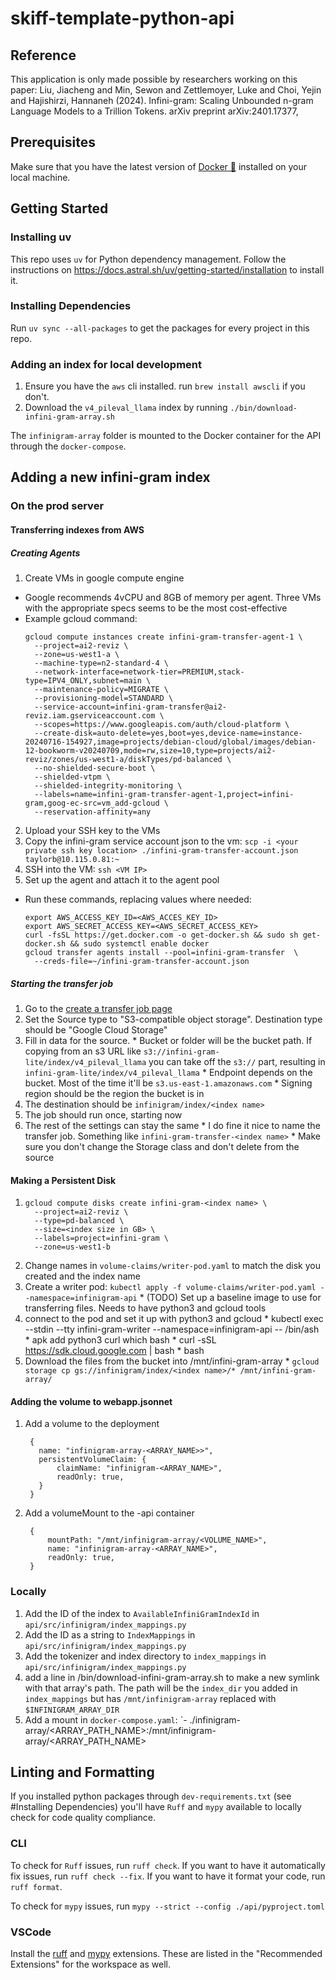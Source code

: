 # skiff-template-python-api

## Reference
This application is only made possible by researchers working on this paper:
  Liu, Jiacheng and Min, Sewon and Zettlemoyer, Luke and Choi, Yejin and Hajishirzi, Hannaneh (2024).
  Infini-gram: Scaling Unbounded n-gram Language Models to a Trillion Tokens.
  arXiv preprint arXiv:2401.17377,

## Prerequisites

Make sure that you have the latest version of [Docker 🐳](https://www.docker.com/get-started)
installed on your local machine.

## Getting Started

### Installing uv

This repo uses `uv` for Python dependency management. Follow the instructions on https://docs.astral.sh/uv/getting-started/installation to install it.

### Installing Dependencies

Run `uv sync --all-packages` to get the packages for every project in this repo.

### Adding an index for local development

1. Ensure you have the `aws` cli installed. run `brew install awscli` if you don't.
2. Download the `v4_pileval_llama` index by running `./bin/download-infini-gram-array.sh`

The `infinigram-array` folder is mounted to the Docker container for the API through the `docker-compose`. 

## Adding a new infini-gram index

### On the prod server

#### Transferring indexes from AWS

##### Creating Agents

1. Create VMs in google compute engine
  * Google recommends 4vCPU and 8GB of memory per agent. Three VMs with the appropriate specs seems to be the most cost-effective
  * Example gcloud command:
    ```
    gcloud compute instances create infini-gram-transfer-agent-1 \
      --project=ai2-reviz \
      --zone=us-west1-a \
      --machine-type=n2-standard-4 \
      --network-interface=network-tier=PREMIUM,stack-type=IPV4_ONLY,subnet=main \
      --maintenance-policy=MIGRATE \
      --provisioning-model=STANDARD \
      --service-account=infini-gram-transfer@ai2-reviz.iam.gserviceaccount.com \
      --scopes=https://www.googleapis.com/auth/cloud-platform \
      --create-disk=auto-delete=yes,boot=yes,device-name=instance-20240716-154927,image=projects/debian-cloud/global/images/debian-12-bookworm-v20240709,mode=rw,size=10,type=projects/ai2-reviz/zones/us-west1-a/diskTypes/pd-balanced \
      --no-shielded-secure-boot \
      --shielded-vtpm \
      --shielded-integrity-monitoring \
      --labels=name=infini-gram-transfer-agent-1,project=infini-gram,goog-ec-src=vm_add-gcloud \
      --reservation-affinity=any
    ```
2. Upload your SSH key to the VMs
3. Copy the infini-gram service account json to the vm: `scp -i <your private ssh key location> ./infini-gram-transfer-account.json taylorb@10.115.0.81:~`
4. SSH into the VM: `ssh <VM IP>`
5. Set up the agent and attach it to the agent pool
  *  Run these commands, replacing values where needed:
      ```
      export AWS_ACCESS_KEY_ID=<AWS_ACCES_KEY_ID>
      export AWS_SECRET_ACCESS_KEY=<AWS_SECRET_ACCESS_KEY>
      curl -fsSL https://get.docker.com -o get-docker.sh && sudo sh get-docker.sh && sudo systemctl enable docker
      gcloud transfer agents install --pool=infini-gram-transfer  \
        --creds-file=~/infini-gram-transfer-account.json
      ```

##### Starting the transfer job

  1. Go to the [create a transfer job page](https://console.cloud.google.com/transfer/create?project=ai2-reviz)
  2. Set the Source type to "S3-compatible object storage". Destination type should be "Google Cloud Storage"
  3. Fill in data for the source.
    * Bucket or folder will be the bucket path. If copying from an s3 URL like `s3://infini-gram-lite/index/v4_pileval_llama` you can take off the `s3://` part, resulting in `infini-gram-lite/index/v4_pileval_llama`
    * Endpoint depends on the bucket. Most of the time it'll be `s3.us-east-1.amazonaws.com`
    * Signing region should be the region the bucket is in
  4. The destination should be `infinigram/index/<index name>`
  5. The job should run once, starting now
  6. The rest of the settings can stay the same
    * I do fine it nice to name the transfer job. Something like `infini-gram-transfer-<index name>`
    * Make sure you don't change the Storage class and don't delete from the source

#### Making a Persistent Disk
  1. ```
     gcloud compute disks create infini-gram-<index name> \
       --project=ai2-reviz \
       --type=pd-balanced \
       --size=<index size in GB> \
       --labels=project=infini-gram \
       --zone=us-west1-b
       ```
  2. Change names in `volume-claims/writer-pod.yaml` to match the disk you created and the index name
  3. Create a writer pod: `kubectl apply -f volume-claims/writer-pod.yaml --namespace=infinigram-api`
    * (TODO) Set up a baseline image to use for transferring files. Needs to have python3 and gcloud tools
  4. connect to the pod and set it up with python3 and gcloud
    * kubectl exec --stdin --tty infini-gram-writer --namespace=infinigram-api -- /bin/ash
    * apk add python3 curl which bash
    * curl -sSL https://sdk.cloud.google.com | bash
    * bash
  4. Download the files from the bucket into /mnt/infini-gram-array
    * `gcloud storage cp gs://infinigram/index/<index name>/* /mnt/infini-gram-array/`

#### Adding the volume to webapp.jsonnet
  1. Add a volume to the deployment
     ```
      {
        name: "infinigram-array-<ARRAY_NAME>>",
        persistentVolumeClaim: {
            claimName: "infinigram-<ARRAY_NAME>",
            readOnly: true,
        }
      }
     ```
  2. Add a volumeMount to the -api container
     ```
      {
          mountPath: "/mnt/infinigram-array/<VOLUME_NAME>",
          name: "infinigram-array-<ARRAY_NAME>",
          readOnly: true,
      }
     ```

### Locally

1. Add the ID of the index to `AvailableInfiniGramIndexId` in `api/src/infinigram/index_mappings.py`
2. Add the ID as a string to `IndexMappings` in `api/src/infinigram/index_mappings.py`
3. Add the tokenizer and index directory to `index_mappings` in `api/src/infinigram/index_mappings.py`
4. add a line in /bin/download-infini-gram-array.sh to make a new symlink with that array's path. The path will be the `index_dir` you added in `index_mappings` but has `/mnt/infinigram-array` replaced with `$INFINIGRAM_ARRAY_DIR`
5. Add a mount in `docker-compose.yaml`: `- ./infinigram-array/<ARRAY_PATH_NAME>:/mnt/infinigram-array/<ARRAY_PATH_NAME>

## Linting and Formatting

If you installed python packages through `dev-requirements.txt` (see #Installing Dependencies) you'll have `Ruff` and `mypy` available to locally check for code quality compliance. 

### CLI
To check for `Ruff` issues, run `ruff check`. If you want to have it automatically fix issues, run `ruff check --fix`. If you want to have it format your code, run `ruff format`.

To check for `mypy` issues, run `mypy --strict --config ./api/pyproject.toml`

### VSCode
Install the [ruff](https://marketplace.visualstudio.com/items?itemName=charliermarsh.ruff) and [mypy](https://marketplace.visualstudio.com/items?itemName=ms-python.mypy-type-checker) extensions. These are listed in the "Recommended Extensions" for the workspace as well.
